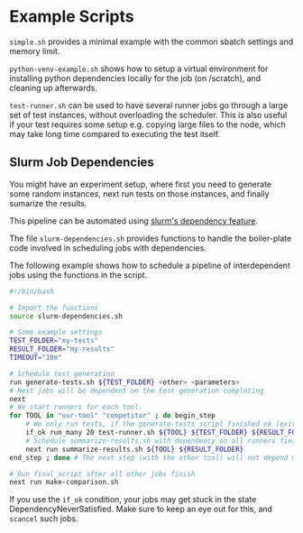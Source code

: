 # Example Scripts
`simple.sh` provides a minimal example with the common sbatch settings and memory limit. 

`python-venv-example.sh` shows how to setup a virtual environment for installing python dependencies locally for the job (on /scratch), and cleaning up afterwards.

`test-runner.sh` can be used to have several runner jobs go through a large set of test instances, without overloading the scheduler. This is also useful if your test requires some setup e.g. copying large files to the node, which may take long time compared to executing the test itself.

## Slurm Job Dependencies
You might have an experiment setup, where first you need to generate some random instances, next run tests on those instances, and finally sumarize the results.

This pipeline can be automated using [slurm's dependency feature](https://slurm.schedmd.com/sbatch.html#OPT_dependency). 

The file `slurm-dependencies.sh` provides functions to handle the boiler-plate code involved in scheduling jobs with dependencies.

The following example shows how to schedule a pipeline of interdependent jobs using the functions in the script. 
```bash
#!/bin/bash

# Import the functions
source slurm-dependencies.sh

# Some example settings
TEST_FOLDER="my-tests"
RESULT_FOLDER="my-results"
TIMEOUT="10m"

# Schedule test generation
run generate-tests.sh ${TEST_FOLDER} <other> <parameters>
# Next jobs will be dependent on the test generation completing
next
# We start runners for each tool.
for TOOL in "our-tool" "competitor" ; do begin_step
    # We only run tests, if the generate-tests script finished ok (exit code 0). Start 20 runners
    if_ok run_many 20 test-runner.sh ${TOOL} ${TEST_FOLDER} ${RESULT_FOLDER} ${TIMEOUT}
    # Schedule summarize-results.sh with dependency on all runners finishing (but not checking exit code)
    next run summarize-results.sh ${TOOL} ${RESULT_FOLDER}
end_step ; done # The next step (with the other tool) will not depend on this step, only on generate-tests.sh

# Run final script after all other jobs finish
next run make-comparison.sh 
```

If you use the `if_ok` condition, your jobs may get stuck in the state DependencyNeverSatisfied. Make sure to keep an eye out for this, and `scancel` such jobs. 